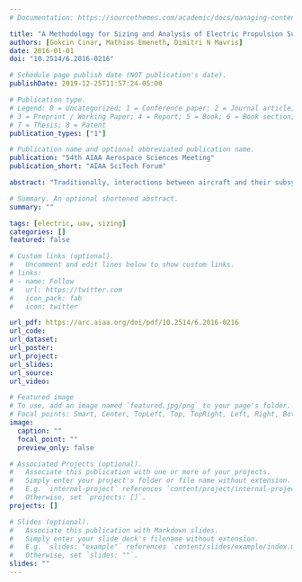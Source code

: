 ```yaml
---
# Documentation: https://sourcethemes.com/academic/docs/managing-content/

title: "A Methodology for Sizing and Analysis of Electric Propulsion Subsystems for Unmanned Aerial Vehicles"
authors: [Gokcin Cinar, Mathias Emeneth, Dimitri N Mavris]
date: 2016-01-01
doi: "10.2514/6.2016-0216"

# Schedule page publish date (NOT publication's date).
publishDate: 2019-12-25T11:57:24-05:00

# Publication type.
# Legend: 0 = Uncategorized; 1 = Conference paper; 2 = Journal article;
# 3 = Preprint / Working Paper; 4 = Report; 5 = Book; 6 = Book section;
# 7 = Thesis; 8 = Patent
publication_types: ["1"]

# Publication name and optional abbreviated publication name.
publication: "54th AIAA Aerospace Sciences Meeting"
publication_short: "AIAA SciTech Forum"

abstract: "Traditionally, interactions between aircraft and their subsystems are estimated by empirical relationships based on historical data. However, in the case of unconventional designs or implementation of recent technologies, these estimations cannot fully capture the interactions between system and subsystem levels. This paper lays out a methodology for evaluating subsystem level effects of electric propulsion technology on system level design metrics of an unmanned aerial vehicle (UAV). The proposed approach relies on parametric subsystem models to estimate vehicle and mission level measures of performance and integrates the electric propulsion subsystem sizing with vehicle sizing at the conceptual design stage. The methodology is applied to a baseline UAV in the Pacelab SysArc design environment. Then, the electric propulsion architecture is compared to a turboprop engine through the estimated vehicle and mission level performance characteristics."

# Summary. An optional shortened abstract.
summary: ""

tags: [electric, uav, sizing]
categories: []
featured: false

# Custom links (optional).
#   Uncomment and edit lines below to show custom links.
# links:
# - name: Follow
#   url: https://twitter.com
#   icon_pack: fab
#   icon: twitter

url_pdf: https://arc.aiaa.org/doi/pdf/10.2514/6.2016-0216
url_code:
url_dataset:
url_poster:
url_project:
url_slides:
url_source:
url_video:

# Featured image
# To use, add an image named `featured.jpg/png` to your page's folder. 
# Focal points: Smart, Center, TopLeft, Top, TopRight, Left, Right, BottomLeft, Bottom, BottomRight.
image:
  caption: ""
  focal_point: ""
  preview_only: false

# Associated Projects (optional).
#   Associate this publication with one or more of your projects.
#   Simply enter your project's folder or file name without extension.
#   E.g. `internal-project` references `content/project/internal-project/index.md`.
#   Otherwise, set `projects: []`.
projects: []

# Slides (optional).
#   Associate this publication with Markdown slides.
#   Simply enter your slide deck's filename without extension.
#   E.g. `slides: "example"` references `content/slides/example/index.md`.
#   Otherwise, set `slides: ""`.
slides: ""
---
```

